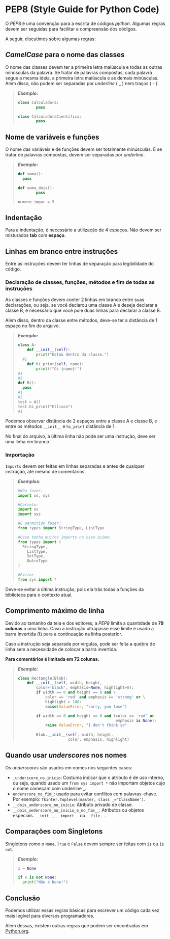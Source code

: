 # PEP8 (Style Guide for Python Code)

O *PEP*8 é uma convenção para a escrita de códigos *python*. Algumas regras devem ser seguidas para facilitar a compreensão dos códigos.

A seguir, discutimos sobre algumas regras: 



## *CamelCase* para o nome das classes

O nome das classes devem ter a primeira letra maiúscula e todas as outras minúsculas da palavra. Se tratar de palavras compostas, cada palavra segue a mesma ideia, a primeira letra maiúscula e as demais minúsculas. Além disso, não podem ser separadas por *underline* ( _ ) nem traços ( - ).



> ***Exemplo:***
>
> ```python
> class Calculadora:
>         pass
> 
> class CalculadoraCientifica:
>         pass
> ```





## Nome de variáveis e funções

O nome das variáveis e de funções devem ser totalmente minúsculas. E se tratar de palavras compostas, devem ser separadas por *underline*. 



> ***Exemplo:***
>
> ```python
> def soma():
> 	pass
> 
> def soma_dois():
>         pass 
> 
> numero_impar = 5
> 
> ```





## Indentação

Para a indentação, é necessário a utilização de 4 espaços. Não devem ser misturados **tab** com **espaço**.





## Linhas em branco entre instruções

Entre as instruções devem ter linhas de separação para legibilidade do código. 



### Declaração de classes, funções, métodos e fim de todas as instruções

As classes e funções devem conter 2 linhas em branco entre suas declarações, ou seja, se você declarou uma classe A e deseja declarar a classe B, é necessário que você pule duas linhas para declarar a classe B.

Além disso, dentro da classe entre métodos, deve-se ter a distância de 1 espaço no fim do arquivo. 



> ***Exemplo:***
>
> ```python
> class A:
>     def __init__(self):
>         print("Estou dentro da classe.")
> 	#1
>     def hi_print(self, name):
>         print(f"Oi {name}!")
> #1	
> #2	
> def B():
> 	pass
> #1
> #2
> test = A()
> test.hi_print("Ellison")
> #1
> ```



Podemos observar distância de 2 espaços entre a classe A e classe B, e entre os métodos `__init__` e `hi_print` distância de 1.

No final do arquivo, a última linha não pode ser uma instrução, deve ser uma linha em branco.



### Importação

`Imports` devem ser feitas em linhas separadas e antes de qualquer instrução, até mesmo de comentários.



> ***Exemplos***:
>
> ```python
> #Não fazer:
> import os, sys
> 
> #Correto:
> import os
> import sys
> 
> #É permitido fazer:
> from types import StringType, ListType
> 
> #Caso tenha muitos imports no caso acima:
> from types import (
> 	StringType,
>     ListType,
>     SetType,
>     OutroType
> )
> 
> #Evitar
> from sys import *
> ```



Deve-se evitar a última instrução, pois ela trás todas a funções da biblioteca para o contexto atual.





## Comprimento máximo de linha

Devido ao tamanho da tela e dos editores, a *PEP8* limita a quantidade de **79 colunas** a uma linha. Caso a instrução ultrapasse esse limite é usado a barra invertida (**\\**) para a continuação na linha posterior.

Caso a instrução seja separada por vírgulas, pode ser feita a quebra de linha sem a necessidade de colocar a barra invertida.

**Para comentários é limitada em 72 colunas.**



> ***Exemplo:***
>
> ```python
> class Rectangle(Blob):
>     def __init__(self, width, height,
>         color='black', emphasis=None, highlight=0):
>         if width == 0 and height == 0 and \
>             color == 'red' and emphasis == 'strong' or \
>             highlight > 100:
>             raise(ValueError, "sorry, you lose")
> 
>         if width == 0 and height == 0 and (color == 'red' or 
>                                            emphasis is None):
>             raise ValueError, "I don't think so"
>             
>         Blob.__init__(self, width, height,
>                       color, emphasis, highlight)
> 
> ```





## Quando usar *underscores* nos nomes

Os *underscores* são usados em nomes nos seguintes casos:

- `_underscore_no_inicio`: Costuma indicar que o atributo é de uso interno, ou seja, quando usado um `from sys import *` não importam objetos cujo o nome começam com underline _.
- `underscore_no_fim_`: usado para evitar conflitos com palavras-chave. Por
  exemplo: `Tkinter.Toplevel(master, class _='ClassName')`. 
- `__dois_underscore_no_inicio`: Atributo privado de classe.
- `__dois_underscore_no_inicio_e_no_fim__`: Atributos ou objetos especiais. `__init__`, `__import__` ou `__file__`.





## Comparações com Singletons

Singletons como o `None`, `True` e `False` devem sempre ser feitas com `is` ou `is not`.



> ***Exemplo:***
>
> ```python
> x = None
> 
> if x is not None:
> 	print("Não é None!")
> ```





## Conclusão

Podemos utilizar essas regras básicas para escrever um código cada vez mais legível para diversos programadores.

Além dessas, existem outras regras que podem ser encontradas em [Python.org](https://www.python.org/dev/peps/pep-0008/).

